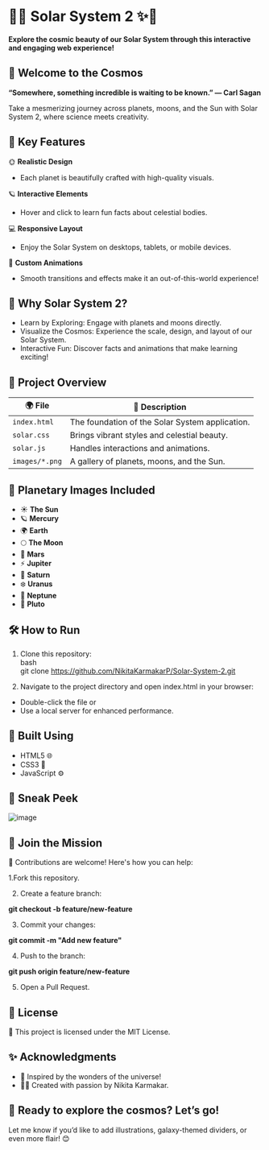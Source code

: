 # 🌌✨ **Solar System 2** ✨🌌  
**Explore the cosmic beauty of our Solar System through this interactive and engaging web experience!**  

## 🌠 **Welcome to the Cosmos**  
 **“Somewhere, something incredible is waiting to be known.” — Carl Sagan**

Take a mesmerizing journey across planets, moons, and the Sun with Solar System 2, where science meets creativity.

## 🚀 **Key Features**  

🌞 **Realistic Design**  
- Each planet is beautifully crafted with high-quality visuals.  

🪐 **Interactive Elements**  
- Hover and click to learn fun facts about celestial bodies.  

💻 **Responsive Layout**  
- Enjoy the Solar System on desktops, tablets, or mobile devices.  

🎨 **Custom Animations**  
- Smooth transitions and effects make it an out-of-this-world experience!  

## 🌌 Why Solar System 2?
- Learn by Exploring: Engage with planets and moons directly.
- Visualize the Cosmos: Experience the scale, design, and layout of our Solar System.
- Interactive Fun: Discover facts and animations that make learning exciting!

## 📂 **Project Overview**  

| 🌍 **File**      | 📜 **Description**                                |  
|------------------|--------------------------------------------------|  
| `index.html`     | The foundation of the Solar System application.  |  
| `solar.css`      | Brings vibrant styles and celestial beauty.      |  
| `solar.js`       | Handles interactions and animations.             |  
| `images/*.png`   | A gallery of planets, moons, and the Sun.        |  

## 🌌 **Planetary Images Included**  

- ☀️ **The Sun**  
- 🪐 **Mercury**  
- 🌍 **Earth**  
- 🌕 **The Moon**  
- 🔴 **Mars**  
- ⚡ **Jupiter**  
- 💍 **Saturn**  
- ❄️ **Uranus**  
- 🌊 **Neptune**  
- 🧊 **Pluto**  

## 🛠️ **How to Run**  

1. Clone this repository:  
   bash  
   git clone https://github.com/NikitaKarmakarP/Solar-System-2.git
   
3. Navigate to the project directory and open index.html in your browser:
- Double-click the file or
- Use a local server for enhanced performance.

## 🎨 Built Using
- HTML5 🌐
- CSS3 🎨
- JavaScript ⚙️

## 🌠 Sneak Peek

![image](https://github.com/user-attachments/assets/c74cc81d-ab80-486c-ab70-98d52e1ddfbd)

## 🤝 Join the Mission
🌟 Contributions are welcome! Here's how you can help:

1.Fork this repository.

2. Create a feature branch:

**git checkout -b feature/new-feature**

3. Commit your changes:

**git commit -m "Add new feature"** 

4. Push to the branch:

**git push origin feature/new-feature**

5. Open a Pull Request.

## 📜 License
📝 This project is licensed under the MIT License.

## ✨ Acknowledgments
- 🌟 Inspired by the wonders of the universe!
- 👩‍💻 Created with passion by Nikita Karmakar.

## 🚀 Ready to explore the cosmos? Let’s go!
Let me know if you’d like to add illustrations, galaxy-themed dividers, or even more flair! 😊
